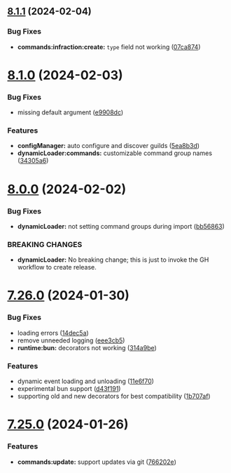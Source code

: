 ## [8.1.1](https://github.com/onesoft-sudo/sudobot/compare/v8.1.0...v8.1.1) (2024-02-04)


### Bug Fixes

* **commands:infraction:create:** `type` field not working ([07ca874](https://github.com/onesoft-sudo/sudobot/commit/07ca874a6e6d9c4fedf42eb2e355bcb9168240ae))



# [8.1.0](https://github.com/onesoft-sudo/sudobot/compare/v8.0.0...v8.1.0) (2024-02-03)


### Bug Fixes

* missing default argument ([e9908dc](https://github.com/onesoft-sudo/sudobot/commit/e9908dc4626ff5096d17c0a1275eae568e6db15f))


### Features

* **configManager:** auto configure and discover guilds ([5ea8b3d](https://github.com/onesoft-sudo/sudobot/commit/5ea8b3d1770c1380adecb1af53f5a9543f952817))
* **dynamicLoader:commands:** customizable command group names ([34305a6](https://github.com/onesoft-sudo/sudobot/commit/34305a65293d16b3ebd100282dcf2e7972319132))



# [8.0.0](https://github.com/onesoft-sudo/sudobot/compare/v7.26.0...v8.0.0) (2024-02-02)


### Bug Fixes

* **dynamicLoader:** not setting command groups during import ([bb56863](https://github.com/onesoft-sudo/sudobot/commit/bb5686322098e0b843b917473ccbea34a9e587fb))


### BREAKING CHANGES

* **dynamicLoader:** No breaking change; this is just to invoke the GH workflow to create release.



# [7.26.0](https://github.com/onesoft-sudo/sudobot/compare/v7.25.0...v7.26.0) (2024-01-30)


### Bug Fixes

* loading errors ([14dec5a](https://github.com/onesoft-sudo/sudobot/commit/14dec5a9fd559ad4fb118eca082f3b8213b35bee))
* remove unneeded logging ([eee3cb5](https://github.com/onesoft-sudo/sudobot/commit/eee3cb5bc9b7f11bd5ed9a9aef8add17c8e13d33))
* **runtime:bun:** decorators not working ([314a9be](https://github.com/onesoft-sudo/sudobot/commit/314a9be3ad33dfe1d784f23b41160491453d97a6))


### Features

* dynamic event loading and unloading ([11e6f70](https://github.com/onesoft-sudo/sudobot/commit/11e6f70d3de9d95d9141de98068df52ab993ec02))
* experimental bun support ([d43f191](https://github.com/onesoft-sudo/sudobot/commit/d43f1910b1b933b9f0c3a57129ee852695e972b6))
* supporting old and new decorators for best compatibility ([1b707af](https://github.com/onesoft-sudo/sudobot/commit/1b707af75490aaa5cee5e59a7eec949c3cfaa0b2))



# [7.25.0](https://github.com/onesoft-sudo/sudobot/compare/v7.24.1...v7.25.0) (2024-01-26)


### Features

* **commands:update:** support updates via git ([766202e](https://github.com/onesoft-sudo/sudobot/commit/766202e9335b73cfd07ec4f8a40a5e4bae5d6c24))



